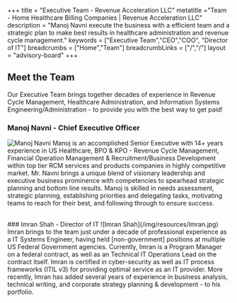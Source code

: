 +++
title = "Executive Team - Revenue Acceleration LLC"
metatitle ="Team - Home Healthcare Billing Companies | Revenue Acceleration LLC"
description = "Manoj Navni execute the business with a efficient team and a  strategic plan to make best  results in healthcare administration and revenue cycle management."
keywords = ["Executive Team","CEO","COO", "Director of IT"]
breadcrumbs = ["Home","Team"]
breadcrumbLinks = ["/","/"]
layout = "advisory-board"
+++

## Meet the Team
Our Executive Team brings together decades of experience in Revenue Cycle Management, Healthcare Administration, and Information Systems Engineering/Administration - to provide you with the best way to get paid!


### Manoj Navni - Chief Executive Officer
![Manoj Navni](/img/resources/Manoj-Navni.jpg)
Manoj is an accomplished Senior Executive with 14+ years experience in US Healthcare, BPO & KPO - Revenue Cycle Management, Financial Operation Management & Recruitment/Business Development within top tier RCM services and products companies in highly competitive market. Mr. Navni brings a unique blend of visionary leadership and executive business prominence with competencies to spearhead strategic planning and bottom line results. 
Manoj is skilled in needs assessment, strategic planning, establishing priorities and delegating tasks, motivating teams to reach for their best, and following through to ensure success.

<br />
### Imran Shah - Director of IT
![Imran Shah](/img/resources/Imran.jpg)
Imran brings to the team just under a decade of professional experience as a IT Systems Engineer, having held [non-government] positions at multiple US Federal Government agencies. Currently, Imran is a Program Manager on a federal contract, as well as an Technical IT Operations Lead on the contract itself.  Imran is certified in cyber-security as well as IT process frameworks (ITIL v3) for providing optimal service as an IT provider. More recently, Imran has added several years of experience in business analysis, technical writing, and corporate strategy planning & development - to his portfolio.
